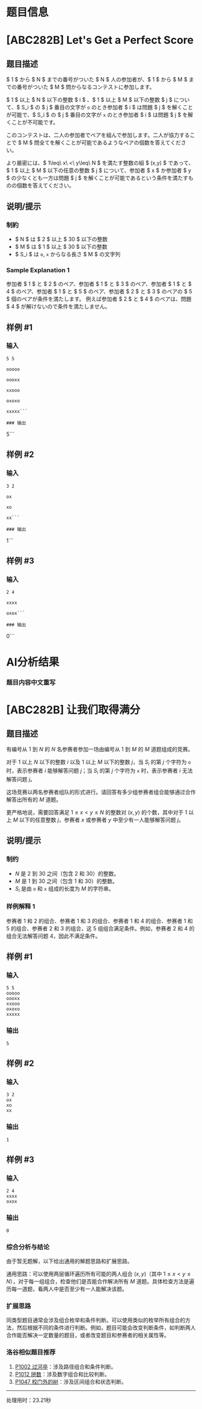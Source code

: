 # 题目信息

# [ABC282B] Let's Get a Perfect Score

## 题目描述

[problemUrl]: https://atcoder.jp/contests/abc282/tasks/abc282_b

$ 1 $ から $ N $ までの番号がついた $ N $ 人の参加者が、$ 1 $ から $ M $ までの番号がついた $ M $ 問からなるコンテストに参加します。

$ 1 $ 以上 $ N $ 以下の整数 $ i $ 、$ 1 $ 以上 $ M $ 以下の整数 $ j $ について、$ S_i $ の $ j $ 番目の文字が `o` のとき参加者 $ i $ は問題 $ j $ を解くことが可能で、$ S_i $ の $ j $ 番目の文字が `x` のとき参加者 $ i $ は問題 $ j $ を解くことが不可能です。

このコンテストは、二人の参加者でペアを組んで参加します。二人が協力することで $ M $ 問全てを解くことが可能であるようなペアの個数を答えてください。

より厳密には、$ 1\leq\ x\ <\ y\leq\ N $ を満たす整数の組 $ (x,y) $ であって、 $ 1 $ 以上 $ M $ 以下の任意の整数 $ j $ について、参加者 $ x $ か参加者 $ y $ の少なくとも一方は問題 $ j $ を解くことが可能であるという条件を満たすものの個数を答えてください。

## 说明/提示

### 制約

- $ N $ は $ 2 $ 以上 $ 30 $ 以下の整数
- $ M $ は $ 1 $ 以上 $ 30 $ 以下の整数
- $ S_i $ は `o`, `x` からなる長さ $ M $ の文字列
 
### Sample Explanation 1

参加者 $ 1 $ と $ 2 $ のペア、参加者 $ 1 $ と $ 3 $ のペア、参加者 $ 1 $ と $ 4 $ のペア、参加者 $ 1 $ と $ 5 $ のペア、参加者 $ 2 $ と $ 3 $ のペアの $ 5 $ 個のペアが条件を満たします。 例えば参加者 $ 2 $ と $ 4 $ のペアは、問題 $ 4 $ が解けないので条件を満たしません。

## 样例 #1

### 输入

```
5 5

ooooo

oooxx

xxooo

oxoxo

xxxxx```

### 输出

```
5```

## 样例 #2

### 输入

```
3 2

ox

xo

xx```

### 输出

```
1```

## 样例 #3

### 输入

```
2 4

xxxx

oxox```

### 输出

```
0```

# AI分析结果

### 题目内容中文重写
# [ABC282B] 让我们取得满分

## 题目描述

[problemUrl]: https://atcoder.jp/contests/abc282/tasks/abc282_b

有编号从 $1$ 到 $N$ 的 $N$ 名参赛者参加一场由编号从 $1$ 到 $M$ 的 $M$ 道题组成的竞赛。

对于 $1$ 以上 $N$ 以下的整数 $i$ 以及 $1$ 以上 $M$ 以下的整数 $j$，当 $S_i$ 的第 $j$ 个字符为 `o` 时，表示参赛者 $i$ 能够解答问题 $j$；当 $S_i$ 的第 $j$ 个字符为 `x` 时，表示参赛者 $i$ 无法解答问题 $j$。

这场竞赛以两名参赛者组队的形式进行。请回答有多少组参赛者组合能够通过合作解答出所有的 $M$ 道题。

更严格地说，需要回答满足 $1\leq x < y\leq N$ 的整数对 $(x, y)$ 的个数，其中对于 $1$ 以上 $M$ 以下的任意整数 $j$，参赛者 $x$ 或参赛者 $y$ 中至少有一人能够解答问题 $j$。

## 说明/提示

### 制约
- $N$ 是 $2$ 到 $30$ 之间（包含 $2$ 和 $30$）的整数。
- $M$ 是 $1$ 到 $30$ 之间（包含 $1$ 和 $30$）的整数。
- $S_i$ 是由 `o` 和 `x` 组成的长度为 $M$ 的字符串。

### 样例解释 1
参赛者 $1$ 和 $2$ 的组合、参赛者 $1$ 和 $3$ 的组合、参赛者 $1$ 和 $4$ 的组合、参赛者 $1$ 和 $5$ 的组合、参赛者 $2$ 和 $3$ 的组合，这 $5$ 组组合满足条件。例如，参赛者 $2$ 和 $4$ 的组合无法解答问题 $4$，因此不满足条件。

## 样例 #1

### 输入
```
5 5
ooooo
oooxx
xxooo
oxoxo
xxxxx
```

### 输出
```
5
```

## 样例 #2

### 输入
```
3 2
ox
xo
xx
```

### 输出
```
1
```

## 样例 #3

### 输入
```
2 4
xxxx
oxox
```

### 输出
```
0
```

### 综合分析与结论
由于暂无题解，以下给出通用的解题思路和扩展思路。

通用思路：可以使用两层循环遍历所有可能的两人组合 $(x, y)$（其中 $1\leq x < y\leq N$），对于每一组组合，检查他们是否能合作解决所有 $M$ 道题。具体检查方法是遍历每一道题，看两人中是否至少有一人能解决该题。

### 扩展思路
同类型题目通常会涉及组合枚举和条件判断。可以使用类似的枚举所有组合的方法，然后根据不同的条件进行判断。例如，题目可能会改变判断条件，如判断两人合作能否解决一定数量的题目，或者改变题目和参赛者的相关属性等。

### 洛谷相似题目推荐
1. [P1002 过河卒](https://www.luogu.com.cn/problem/P1002)：涉及路径组合和条件判断。
2. [P1012 拼数](https://www.luogu.com.cn/problem/P1012)：涉及数字组合和比较判断。
3. [P1047 校门外的树](https://www.luogu.com.cn/problem/P1047)：涉及区间组合和状态判断。

---
处理用时：23.21秒